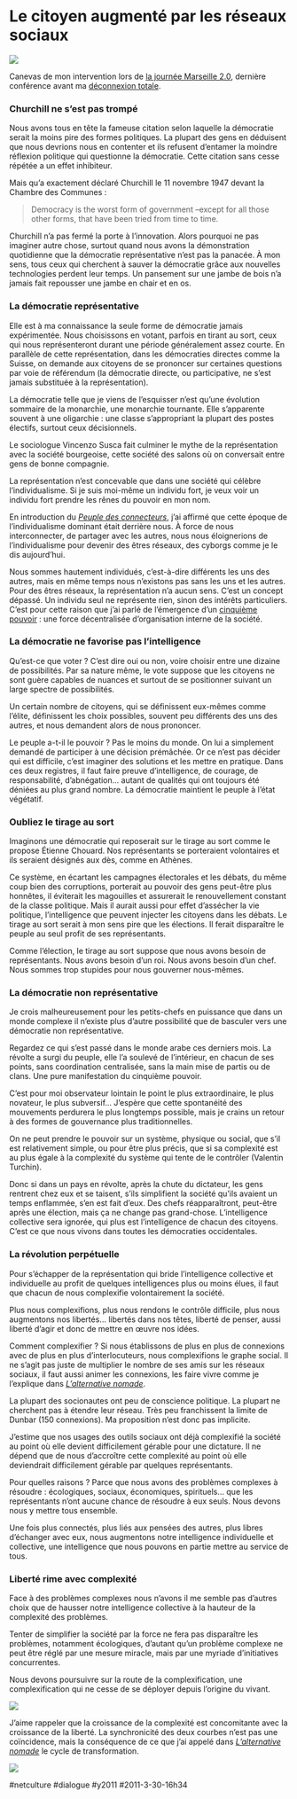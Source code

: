 # Le citoyen augmenté par les réseaux sociaux

![](_i/logo1.png)

Canevas de mon intervention lors de [la journée Marseille 2.0](http://marseille20.capitale.pro/les-conferences-de-marseille-20-gouverner-20), dernière conférence avant ma [déconnexion totale](je-ferme-mon-blog.md).

### Churchill ne s’est pas trompé

Nous avons tous en tête la fameuse citation selon laquelle la démocratie serait la moins pire des formes politiques. La plupart des gens en déduisent que nous devrions nous en contenter et ils refusent d’entamer la moindre réflexion politique qui questionne la démocratie. Cette citation sans cesse répétée a un effet inhibiteur.

Mais qu’a exactement déclaré Churchill le 11 novembre 1947 devant la Chambre des Communes :

> Democracy is the worst form of government –except for all those other forms, that have been tried from time to time.

Churchill n’a pas fermé la porte à l’innovation. Alors pourquoi ne pas imaginer autre chose, surtout quand nous avons la démonstration quotidienne que la démocratie représentative n’est pas la panacée. À mon sens, tous ceux qui cherchent à sauver la démocratie grâce aux nouvelles technologies perdent leur temps. Un pansement sur une jambe de bois n’a jamais fait repousser une jambe en chair et en os.

### La démocratie représentative

Elle est à ma connaissance la seule forme de démocratie jamais expérimentée. Nous choisissons en votant, parfois en tirant au sort, ceux qui nous représenteront durant une période généralement assez courte. En parallèle de cette représentation, dans les démocraties directes comme la Suisse, on demande aux citoyens de se prononcer sur certaines questions par voie de référendum (la démocratie directe, ou participative, ne s’est jamais substituée à la représentation).

La démocratie telle que je viens de l’esquisser n’est qu’une évolution sommaire de la monarchie, une monarchie tournante. Elle s’apparente souvent à une oligarchie : une classe s’appropriant la plupart des postes électifs, surtout ceux décisionnels.

Le sociologue Vincenzo Susca fait culminer le mythe de la représentation avec la société bourgeoise, cette société des salons où on conversait entre gens de bonne compagnie.

La représentation n’est concevable que dans une société qui célèbre l’individualisme. Si je suis moi-même un individu fort, je veux voir un individu fort prendre les rênes du pouvoir en mon nom.

En introduction du *[Peuple des connecteurs](../../page/le-peuple-des-connecteurs)*, j’ai affirmé que cette époque de l’individualisme dominant était derrière nous. À force de nous interconnecter, de partager avec les autres, nous nous éloignerions de l’individualisme pour devenir des êtres réseaux, des cyborgs comme je le dis aujourd’hui.

Nous sommes hautement individués, c’est-à-dire différents les uns des autres, mais en même temps nous n’existons pas sans les uns et les autres. Pour des êtres réseaux, la représentation n’a aucun sens. C’est un concept dépassé. Un individu seul ne représente rien, sinon des intérêts particuliers. C’est pour cette raison que j’ai parlé de l’émergence d’un [cinquième pouvoir](../../page/le-cinquieme-pouvoir) : une force décentralisée d’organisation interne de la société.

### La démocratie ne favorise pas l’intelligence

Qu’est-ce que voter ? C’est dire oui ou non, voire choisir entre une dizaine de possibilités. Par sa nature même, le vote suppose que les citoyens ne sont guère capables de nuances et surtout de se positionner suivant un large spectre de possibilités.

Un certain nombre de citoyens, qui se définissent eux-mêmes comme l’élite, définissent les choix possibles, souvent peu différents des uns des autres, et nous demandent alors de nous prononcer.

Le peuple a-t-il le pouvoir ? Pas le moins du monde. On lui a simplement demandé de participer à une décision prémâchée. Or ce n’est pas décider qui est difficile, c’est imaginer des solutions et les mettre en pratique. Dans ces deux registres, il faut faire preuve d’intelligence, de courage, de responsabilité, d’abnégation… autant de qualités qui ont toujours été déniées au plus grand nombre. La démocratie maintient le peuple à l’état végétatif.

### Oubliez le tirage au sort

Imaginons une démocratie qui reposerait sur le tirage au sort comme le propose Étienne Chouard. Nos représentants se porteraient volontaires et ils seraient désignés aux dès, comme en Athènes.

Ce système, en écartant les campagnes électorales et les débats, du même coup bien des corruptions, porterait au pouvoir des gens peut-être plus honnêtes, il éviterait les magouilles et assurerait le renouvellement constant de la classe politique. Mais il aurait aussi pour effet d’assécher la vie politique, l’intelligence que peuvent injecter les citoyens dans les débats. Le tirage au sort serait à mon sens pire que les élections. Il ferait disparaître le peuple au seul profit de ses représentants.

Comme l’élection, le tirage au sort suppose que nous avons besoin de représentants. Nous avons besoin d’un roi. Nous avons besoin d’un chef. Nous sommes trop stupides pour nous gouverner nous-mêmes.

### La démocratie non représentative

Je crois malheureusement pour les petits-chefs en puissance que dans un monde complexe il n’existe plus d’autre possibilité que de basculer vers une démocratie non représentative.

Regardez ce qui s’est passé dans le monde arabe ces derniers mois. La révolte a surgi du peuple, elle l’a soulevé de l’intérieur, en chacun de ses points, sans coordination centralisée, sans la main mise de partis ou de clans. Une pure manifestation du cinquième pouvoir.

C’est pour moi observateur lointain le point le plus extraordinaire, le plus novateur, le plus subversif… J’espère que cette spontanéité des mouvements perdurera le plus longtemps possible, mais je crains un retour à des formes de gouvernance plus traditionnelles.

On ne peut prendre le pouvoir sur un système, physique ou social, que s’il est relativement simple, ou pour être plus précis, que si sa complexité est au plus égale à la complexité du système qui tente de le contrôler (Valentin Turchin).

Donc si dans un pays en révolte, après la chute du dictateur, les gens rentrent chez eux et se taisent, s’ils simplifient la société qu’ils avaient un temps enflammée, s’en est fait d’eux. Des chefs réapparaîtront, peut-être après une élection, mais ça ne change pas grand-chose. L’intelligence collective sera ignorée, qui plus est l’intelligence de chacun des citoyens. C’est ce que nous vivons dans toutes les démocraties occidentales.

### La révolution perpétuelle

Pour s’échapper de la représentation qui bride l’intelligence collective et individuelle au profit de quelques intelligences plus ou moins élues, il faut que chacun de nous complexifie volontairement la société.

Plus nous complexifions, plus nous rendons le contrôle difficile, plus nous augmentons nos libertés... libertés dans nos têtes, liberté de penser, aussi liberté d’agir et donc de mettre en œuvre nos idées.

Comment complexifier ? Si nous établissons de plus en plus de connexions avec de plus en plus d’interlocuteurs, nous complexifions le graphe social. Il ne s’agit pas juste de multiplier le nombre de ses amis sur les réseaux sociaux, il faut aussi animer les connexions, les faire vivre comme je l’explique dans *[L’alternative nomade](../../books/alternative-nomade.md)*.

La plupart des socionautes ont peu de conscience politique. La plupart ne cherchent pas à étendre leur réseau. Très peu franchissent la limite de Dunbar (150 connexions). Ma proposition n’est donc pas implicite.

J’estime que nos usages des outils sociaux ont déjà complexifié la société au point où elle devient difficilement gérable pour une dictature. Il ne dépend que de nous d’accroître cette complexité au point où elle deviendrait difficilement gérable par quelques représentants.

Pour quelles raisons ? Parce que nous avons des problèmes complexes à résoudre : écologiques, sociaux, économiques, spirituels… que les représentants n’ont aucune chance de résoudre à eux seuls. Nous devons nous y mettre tous ensemble.

Une fois plus connectés, plus liés aux pensées des autres, plus libres d’échanger avec eux, nous augmentons notre intelligence individuelle et collective, une intelligence que nous pouvons en partie mettre au service de tous.

### Liberté rime avec complexité

Face à des problèmes complexes nous n’avons il me semble pas d’autres choix que de hausser notre intelligence collective à la hauteur de la complexité des problèmes.

Tenter de simplifier la société par la force ne fera pas disparaître les problèmes, notamment écologiques, d’autant qu’un problème complexe ne peut être réglé par une mesure miracle, mais par une myriade d’initiatives concurrentes.

Nous devons poursuivre sur la route de la complexification, une complexification qui ne cesse de se déployer depuis l’origine du vivant.

![](_i/demopop1.png)

J’aime rappeler que la croissance de la complexité est concomitante avec la croissance de la liberté. La synchronicité des deux courbes n’est pas une coïncidence, mais la conséquence de ce que j’ai appelé dans *[L’alternative nomade](../../books/alternative-nomade.md)* le cycle de transformation.

![](_i/cycle2.png)

#netculture #dialogue #y2011 #2011-3-30-16h34
